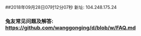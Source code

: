 ##2018年09月28日07时12分07秒 新址: 104.248.175.24
### 兔友常见问题及解答: https://github.com/wanggonging/d/blob/w/FAQ.md
